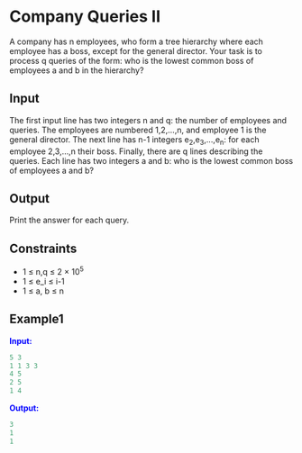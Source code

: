 # Company Queries II  

A company has n employees, who form a tree hierarchy where each employee has a boss, except for the general director.
Your task is to process q queries of the form: who is the lowest common boss of employees a and b in the hierarchy?  

## Input  
The first input line has two integers n and q: the number of employees and queries. The employees are numbered 1,2,&hellip;,n, and employee 1 is the general director.
The next line has n-1 integers e<sub>2</sub>,e<sub>3</sub>,&hellip;,e<sub>n</sub>: for each employee 2,3,&hellip;,n their boss.
Finally, there are q lines describing the queries. Each line has two integers a and b: who is the lowest common boss of employees a and b?


## Output
Print the answer for each query. 

## Constraints

- 1 &le; n,q &le; 2 &times; 10<sup>5</sup>
- 1 &le; e_i &le; i-1
- 1 &le; a, b &le; n


## Example1
<font color="blue">**Input:**</font> 
```c++
5 3
1 1 3 3
4 5
2 5
1 4
```
<font color="blue">**Output:**</font>
```c++
3
1
1
```  



